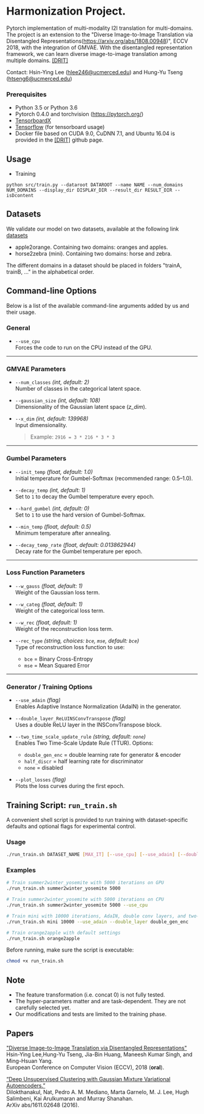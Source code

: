 # Harmonization Project.

Pytorch implementation of multi-modality I2I translation for multi-domains. The project is an extension to the "Diverse Image-to-Image Translation via Disentangled Representations(https://arxiv.org/abs/1808.00948)", ECCV 2018, with the integration of GMVAE. 
With the disentangled representation framework, we can learn diverse image-to-image translation among multiple domains.
[[DRIT]](https://github.com/HsinYingLee/DRIT)

Contact: Hsin-Ying Lee (hlee246@ucmerced.edu) and Hung-Yu Tseng (htseng6@ucmerced.edu)

### Prerequisites
- Python 3.5 or Python 3.6
- Pytorch 0.4.0 and torchvision (https://pytorch.org/)
- [TensorboardX](https://github.com/lanpa/tensorboard-pytorch)
- [Tensorflow](https://www.tensorflow.org/) (for tensorboard usage)
- Docker file based on CUDA 9.0, CuDNN 7.1, and Ubuntu 16.04 is provided in the [[DRIT]](https://github.com/HsinYingLee/DRIT) github page.

## Usage
- Training
```
python src/train.py --dataroot DATAROOT --name NAME --num_domains NUM_DOMAINS --display_dir DISPLAY_DIR --result_dir RESULT_DIR --isDcontent
```

## Datasets
We validate our model on two datasets, available at the following link [datasets](http://efrosgans.eecs.berkeley.edu/cyclegan/datasets/)
- apple2orange. Containing two domains: oranges and apples. 
- horse2zebra (mini). Containing two domains: horse and zebra.

The different domains in a dataset should be placed in folders "trainA, trainB, ..." in the alphabetical order.


## Command-line Options

Below is a list of the available command-line arguments added by us and their usage.  

### General
- `--use_cpu`  
  Forces the code to run on the CPU instead of the GPU.  

---

### GMVAE Parameters
- `--num_classes` *(int, default: 2)*  
  Number of classes in the categorical latent space.  

- `--gaussian_size` *(int, default: 108)*  
  Dimensionality of the Gaussian latent space (*z_dim*).  

- `--x_dim` *(int, default: 139968)*  
  Input dimensionality.  
  > Example: `2916 = 3 * 216 * 3 * 3`  

---

### Gumbel Parameters
- `--init_temp` *(float, default: 1.0)*  
  Initial temperature for Gumbel-Softmax (recommended range: 0.5–1.0).  

- `--decay_temp` *(int, default: 1)*  
  Set to `1` to decay the Gumbel temperature every epoch.  

- `--hard_gumbel` *(int, default: 0)*  
  Set to `1` to use the hard version of Gumbel-Softmax.  

- `--min_temp` *(float, default: 0.5)*  
  Minimum temperature after annealing.  

- `--decay_temp_rate` *(float, default: 0.013862944)*  
  Decay rate for the Gumbel temperature per epoch.  

---

### Loss Function Parameters
- `--w_gauss` *(float, default: 1)*  
  Weight of the Gaussian loss term.  

- `--w_categ` *(float, default: 1)*  
  Weight of the categorical loss term.  

- `--w_rec` *(float, default: 1)*  
  Weight of the reconstruction loss term.  

- `--rec_type` *(string, choices: `bce`, `mse`, default: `bce`)*  
  Type of reconstruction loss function to use:  
  - `bce` = Binary Cross-Entropy  
  - `mse` = Mean Squared Error  

---

### Generator / Training Options
- `--use_adain` *(flag)*  
  Enables Adaptive Instance Normalization (AdaIN) in the generator.  

- `--double_layer_ReLUINSConvTranspose` *(flag)*  
  Uses a double ReLU layer in the INSConvTranspose block.  

- `--two_time_scale_update_rule` *(string, default: `none`)*  
  Enables Two Time-Scale Update Rule (TTUR). Options:  
  - `double_gen_enc` = double learning rate for generator & encoder  
  - `half_discr` = half learning rate for discriminator  
  - `none` = disabled  

- `--plot_losses` *(flag)*  
  Plots the loss curves during the first epoch. 

## Training Script: `run_train.sh`

A convenient shell script is provided to run training with dataset-specific defaults and optional flags for experimental control.

### Usage

```bash
./run_train.sh DATASET_NAME [MAX_IT] [--use_cpu] [--use_adain] [--double_layer] [--two_time_scale_rule RULE]
```

### Examples

```bash
# Train summer2winter_yosemite with 5000 iterations on GPU
./run_train.sh summer2winter_yosemite 5000

# Train summer2winter_yosemite with 5000 iterations on CPU
./run_train.sh summer2winter_yosemite 5000 --use_cpu

# Train mini with 10000 iterations, AdaIN, double conv layers, and two-time scale update
./run_train.sh mini 10000 --use_adain --double_layer double_gen_enc

# Train orange2apple with default settings
./run_train.sh orange2apple
```

Before running, make sure the script is executable:

```bash
chmod +x run_train.sh
```




## Note
- The feature transformation (i.e. concat 0) is not fully tested.
- The hyper-parameters matter and are task-dependent. They are not carefully selected yet.
- Our modifications and tests are limited to the training phase.
 

## Papers

["Diverse Image-to-Image Translation via Disentangled Representations"](https://doi.org/10.48550/arXiv.1808.00948)<br> Hsin-Ying Lee,Hung-Yu Tseng, Jia-Bin Huang, Maneesh Kumar Singh, and Ming-Hsuan Yang. <br>
European Conference on Computer Vision (ECCV), 2018 (**oral**).


[“Deep Unsupervised Clustering with Gaussian Mixture Variational Autoencoders.”](https://doi.org/10.48550/arXiv.1611.02648)<br> Dilokthanakul, Nat, Pedro A. M. Mediano, Marta Garnelo, M. J. Lee, Hugh Salimbeni, Kai Arulkumaran and Murray Shanahan.<br> ArXiv abs/1611.02648 (2016).


